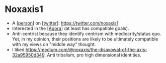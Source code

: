 # Noxaxis1
- A [[person]] on [[twitter]]:  https://twitter.com/noxaxis1
- Interested in the [[Agora]] (at least has compatible goals).
- Anti-centrist because they identify centrism with mediocrity/status quo. Yet, in my opinion, their positions are likely to be ultimately compatible with my views on "middle way" thought.
- I liked https://medium.com/@noxaxis/the-disavowal-of-the-axis-32a95950d349. Anti tribalism, pro high dimensional identities.

[//begin]: # "Autogenerated link references for markdown compatibility"
[person]: person "Person"
[twitter]: twitter "Twitter"
[Agora]: agora "Agora"
[//end]: # "Autogenerated link references"